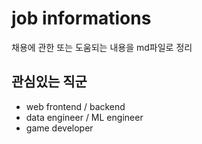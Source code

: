 # job informations

채용에 관한 또는 도움되는 내용을 md파일로 정리

## 관심있는 직군

- web frontend / backend
- data engineer / ML engineer
- game developer